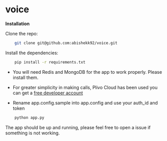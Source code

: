 voice
=====

__Installation__

Clone the repo:
```bash
    git clone git@github.com:abishekk92/voice.git 
```
Install the dependencies:
```bash
    pip install -r requirements.txt
```

- You will need Redis and MongoDB for the app to work properly. Please install them.

- For greater simplicity in making calls, Plivo Cloud has been used you can get a [free developer account](http://plivo.com/)

- Rename app.config.sample into app.config and use your auth_id and token

```bash
    python app.py
```
The app should be up and running, please feel free to open a issue if something is not working.
